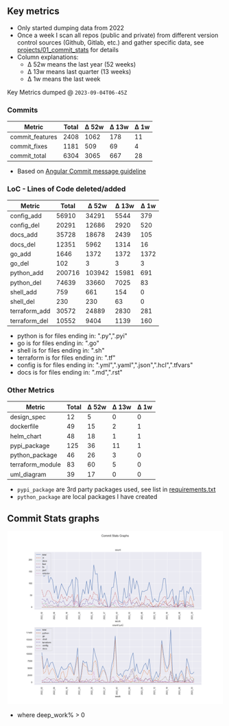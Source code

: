 ## Key metrics
- Only started dumping data from 2022
- Once a week I scan all repos (public and private) from different version control sources (Github, Gitlab, etc.) and gather specific data, see [projects/01_commit_stats](projects/01_commit_stats.md) for details 
- Column explanations: 
  - Δ 52w means the last year (52 weeks)
  - Δ 13w means last quarter (13 weeks)
  - Δ 1w means the last week

<!-- KEY-METRICS:START -->
Key Metrics dumped @ `2023-09-04T06-45Z`

### Commits

Metric | Total | Δ 52w | Δ 13w | Δ 1w
--- | --- | --- | --- | ---
commit_features | 2408 | 1062 | 178 | 11
commit_fixes | 1181 | 509 | 69 | 4
commit_total | 6304 | 3065 | 667 | 28

- Based on [Angular Commit message guideline](https://github.com/angular/angular/blob/main/CONTRIBUTING.md#-commit-message-guidelines)

### LoC - Lines of Code deleted/added

Metric | Total | Δ 52w | Δ 13w | Δ 1w
--- | --- | --- | --- | ---
config_add | 56910 | 34291 | 5544 | 379
config_del | 20291 | 12686 | 2920 | 520
docs_add | 35728 | 18678 | 2439 | 105
docs_del | 12351 | 5962 | 1314 | 16
go_add | 1646 | 1372 | 1372 | 1372
go_del | 102 | 3 | 3 | 3
python_add | 200716 | 103942 | 15981 | 691
python_del | 74639 | 33660 | 7025 | 83
shell_add | 759 | 661 | 154 | 0
shell_del | 230 | 230 | 63 | 0
terraform_add | 30572 | 24889 | 2830 | 281
terraform_del | 10552 | 9404 | 1139 | 160

- python is for files ending in: ".py",".pyi"
- go is for files ending in: ".go"
- shell is for files ending in: ".sh"
- terraform is for files ending in: ".tf"
- config is for files ending in: ".yml",".yaml",".json",".hcl",".tfvars"
- docs is for files ending in: ".md",".rst"

### Other Metrics

Metric | Total | Δ 52w | Δ 13w | Δ 1w
--- | --- | --- | --- | ---
design_spec | 12 | 5 | 0 | 0
dockerfile | 49 | 15 | 2 | 1
helm_chart | 48 | 18 | 1 | 1
pypi_package | 125 | 36 | 11 | 1
python_package | 46 | 26 | 3 | 0
terraform_module | 83 | 60 | 5 | 0
uml_diagram | 39 | 17 | 0 | 0
<!-- KEY-METRICS:END -->
- `pypi_package` are 3rd party packages used, see list in [requirements.txt](./requirements.txt)
- `python_package` are local packages I have created


## Commit Stats graphs
![img.png](graph.png)
- where deep_work% > 0